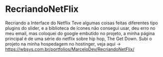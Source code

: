 # RecriandoNetFlix
Recriando a Interface do Netflix
Teve algumas coisas feitas diferentes tipo plugins do slider, e a biblioteca de ícones 
não consegui usar, deu erro no meu email, mas coloquei do google embutido no 
projeto, a minha página principal é de uma série do netflix sobre hip hop, The Get Down.
Subi o projeto na minha hospedagem no hostinger, veja aqui ->
https://wbsys.com.br/portfolios/MarceloDev/RecriandoNetFlix/
